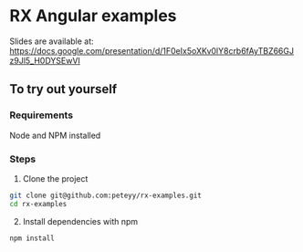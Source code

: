 # RX Angular examples

Slides are available at: https://docs.google.com/presentation/d/1F0eIx5oXKv0lY8crb6fAyTBZ66GJz9Jl5_H0DYSEwVI

## To try out yourself

### Requirements

Node and NPM installed

### Steps

1) Clone the project
```bash
git clone git@github.com:peteyy/rx-examples.git
cd rx-examples
```

2) Install dependencies with npm
```bash
npm install
```

